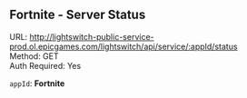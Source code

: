 ## Fortnite - Server Status

URL: http://lightswitch-public-service-prod.ol.epicgames.com/lightswitch/api/service/:appId/status \
Method: GET \
Auth Required: Yes

`appId`: **Fortnite**
